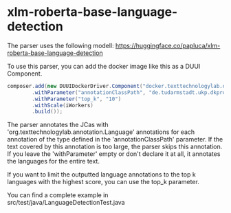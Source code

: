 # xlm-roberta-base-language-detection

The parser uses the following modell:
https://huggingface.co/papluca/xlm-roberta-base-language-detection

To use this parser, you can add the docker image like this as a DUUI Component.
```java
composer.add(new DUUIDockerDriver.Component("docker.texttechnologylab.org/xlm-roberta-base-language-detection:latest")
        .withParameter("annotationClassPath", "de.tudarmstadt.ukp.dkpro.core.api.segmentation.type.Sentence")
        .withParameter("top_k", "10")
        .withScale(iWorkers)
        .build());
```

The parser annotates the JCas with 'org.texttechnologylab.annotation.Language' annotations for each annotation of the type defined in the 'annotationClassPath' parameter.
If the text covered by this annotation is too large, the parser skips this annotation.
If you leave the 'withParameter' empty or don't declare it at all, it annotates the languages for the entire text.

If you want to limit the outputted language annotations to the top k languages with the highest score, you can use the top_k parameter.

You can find a complete example in src/test/java/LanguageDetectionTest.java
